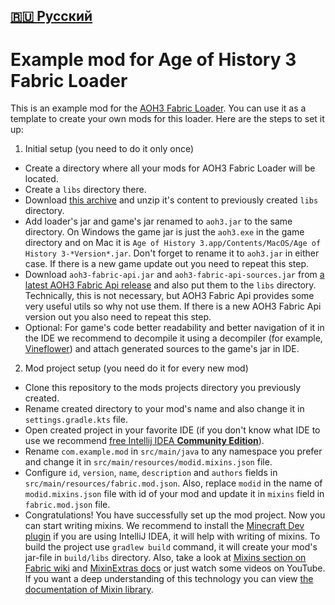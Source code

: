 [🇷🇺 Русский](https://github.com/MushroomMif/example-aoh3-fabric-mod/blob/master/README_RU.md)
-----
Example mod for Age of History 3 Fabric Loader
============
This is an example mod for the [AOH3 Fabric Loader](https://github.com/MushroomMif/aoh3-fabric-loader).
You can use it as a template to create your own mods for this loader. 
Here are the steps to set it up:
1. Initial setup (you need to do it only once)
- Create a directory where all your mods for AOH3 Fabric Loader will be located.
- Create a `libs` directory there.
- Download [this archive](https://disk.yandex.ru/d/eTRhqz-oJE8lpQ) and unzip it's content
to previously created `libs` directory.
- Add loader's jar and game's jar renamed to `aoh3.jar` to the same directory. 
On Windows the game jar is just the `aoh3.exe` in the game directory and on Mac it is
`Age of History 3.app/Contents/MacOS/Age of History 3-*Version*.jar`. 
Don't forget to rename it to `aoh3.jar` in either case. 
If there is a new game update out you need to repeat this step.
- Download `aoh3-fabric-api.jar` and `aoh3-fabric-api-sources.jar` from 
[a latest AOH3 Fabric Api release](https://github.com/MushroomMif/aoh3-fabric-api/releases/latest)
and also put them to the `libs` directory. Technically, this is not necessary, but
AOH3 Fabric Api provides some very useful utils so why not use them. If there is a new
AOH3 Fabric Api version out you also need to repeat this step.
- Optional: For game's code better readability and better navigation of it in the IDE
we recommend to decompile it using a decompiler 
(for example, [Vineflower](https://github.com/Vineflower/vineflower))
and attach generated sources to the game's jar in IDE.
2. Mod project setup (you need do it for every new mod)
- Clone this repository to the mods projects directory you previously created.
- Rename created directory to your mod's name and also change it in `settings.gradle.kts` file.
- Open created project in your favorite IDE (if you don't know what IDE to use 
we recommend [free Intellij IDEA **Community Edition**](https://jetbrains.com/idea/download/)).
- Rename `com.example.mod` in `src/main/java` to any namespace you prefer and change
it in `src/main/resources/modid.mixins.json` file.
- Configure `id`, `version`, `name`, `description` and `authors` fields in
`src/main/resources/fabric.mod.json`. Also, replace `modid` in the name of `modid.mixins.json`
file with id of your mod and update it in `mixins` field in `fabric.mod.json` file.
- Congratulations! You have successfully set up the mod project. 
Now you can start writing mixins. We recommend to install the 
[Minecraft Dev plugin](https://mcdev.io/) if you are using IntelliJ IDEA,
it will help with writing of mixins. To build the project use `gradlew build` command,
it will create your mod's jar-file in `build/libs` directory. Also, take a look at 
[Mixins section on Fabric wiki](https://fabricmc.net/wiki/tutorial:mixin_introduction) and
[MixinExtras docs](https://github.com/LlamaLad7/MixinExtras/wiki) 
or just watch some videos on YouTube. If you want a deep understanding of this technology
you can view [the documentation of Mixin library](https://github.com/SpongePowered/Mixin/wiki).
